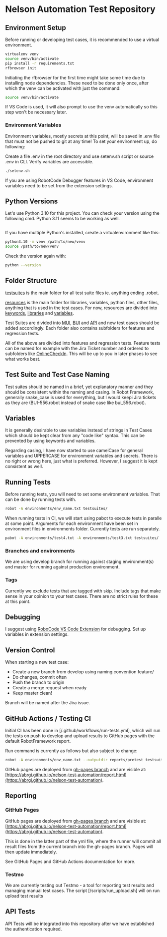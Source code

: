 # Nelson Automation Test Repository

## Environment Setup

Before running or developing test cases, it is recommended to use a virtual environment.

``` bash
virtualenv venv
source venv/bin/activate
pip install -r requirements.txt
rfbrowser init
```

Initiating the rfbrowser for the first time might take some time due to installing node dependencies. These need to be done only once, after which the venv can be activated with just the command:

``` bash
source venv/bin/activate
```

If VS Code is used, it will also prompt to use the venv automatically so this step won't be necessary later.

### Environment Variables

Environment variables, mostly secrets at this point, will be saved in .env file that must not be pushed to git at any time! To set your environment up, do following:

Create a file .env in the root directory and use setenv.sh script or source .env in CLI. Verify variables are accessible.

``` bash
./setenv.sh
```

If you are using RobotCode Debugger features in VS Code, environment variables need to be set from the extension settings.
## Python Versions

Let's use Python 3.10 for this project. You can check your version using the following cmd. Python 3.11 seems to be working as well.

```python --version
```

If you have multiple Python's installed, create a virtualenvironment like this:

``` bash
python3.10 -m venv /path/to/new/venv
source /path/to/new/venv
```

Check the version again with:

``` bash
python --version
```

## Folder Structure

[testsuites](/testsuites/) is the main folder for all test suite files ie. anything ending .robot.

[resources](/resources/) is the main folder for libraries, variables, python files, other files, anything that is used in the test cases. For now, resources are divided into [keywords](/resources/keywords/), [libraries](/resources/libraries/) and [variables](/resources/variables/).

Test Suites are divided into [MUI](/testsuites/MUI/), [BUI](/testsuites/BUI/) and [API](/testsuites/API/) and new test cases should be added accordingly. Each folder also contains subfolders for features and regression tests.

All of the above are divided into features and regression tests. Feature tests can be named for example with the Jira Ticket number and ordered to subfolders like [OnlineCheckIn](/testsuites/MUI/feature/online_check_in/). This will be up to you in later phases to see what works best.

## Test Suite and Test Case Naming

Test suites should be named in a brief, yet explanatory manner and they should be consistent within the naming and casing. In Robot Framework, generally snake_case is used for everything, but I would keepi Jira tickets as they are (BUI-556.robot instead of snake case like bui_556.robot).

## Variables

It is generally desirable to use variables instead of strings in Test Cases which should be kept clear from any "code like" syntax. This can be prevented by using keywords and variables.

Regarding casing, I have now started to use camelCase for general variables and UPPERCASE for environment variables and secrets. There is no right or wrong here, just what is preferred. However, I suggest it is kept consistent as well.

## Running Tests

Before running tests, you will need to set some environment variables. That can be done by running tests with.

``` bash
robot -A environments/env_name.txt testsuites/
```

When running tests in CI, we will start using pabot to execute tests in paralle at some point. Arguments for each environment have been set in environment files in environments folder. Currently tests are run separately.

```bash
pabot -A environments/test4.txt -A environments/test3.txt testsuites/ 
```

### Branches and environments

We are using develop branch for running against staging environment(s) and master for running against production environment.

### Tags

Currently we exclude tests that are tagged with skip. Include tags that make sense in your opinion to your test cases. There are no strict rules for these at this point.

## Debugging

I suggest using [RoboCode VS Code Extension](https://github.com/d-biehl/robotcode) for debugging. Set up variables in extension settings.

## Version Control

When starting a new test case:

- Create a new branch from develop using naming convention feature/<Jira ticket id> <Description>
- Do changes, commit often
- Push the branch to origin
- Create a merge request when ready
- Keep master clean!

Branch will be named after the Jira issue.

## GitHub Actions / Testing CI

Initial CI has been done in [/.github/workflows/run-tests.yml], which will run the tests on push to develop and upload results to GitHub pages with the default RobotFramework report.

Run command is currently as follows but also subject to change:

```bash
robot -A environments/env_name.txt --outputdir reports/pretest testsuites/
```

GitHub pages are deployed from [gh-pages branch](https://github.com/ABRGI/nelson-test-automation/tree/gh-pages) and are visible at: 
[https://abrgi.github.io/nelson-test-automation/report.html](https://abrgi.github.io/nelson-test-automation).

## Reporting

### GitHub Pages
GitHub pages are deployed from [gh-pages branch](https://github.com/ABRGI/nelson-test-automation/tree/gh-pages) and are visible at: 
[https://abrgi.github.io/nelson-test-automation/report.html](https://abrgi.github.io/nelson-test-automation).

This is done in the latter part of the yml file, where the runner will commit all result files from the current branch into the gh-pages branch. Pages will then update immediately. 

See GitHub Pages and GitHub Actions documentation for more.

### Testmo

We are currently testing out Testmo - a tool for reporting test results and managing manual test cases. The script [/scripts/run_upload.sh] will on run upload test results 


## API Tests

API Tests will be integrated into this repository after we have established the authentication required.
